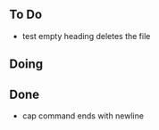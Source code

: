 ## To Do

- test empty heading deletes the file

## Doing


## Done

- cap command ends with newline
